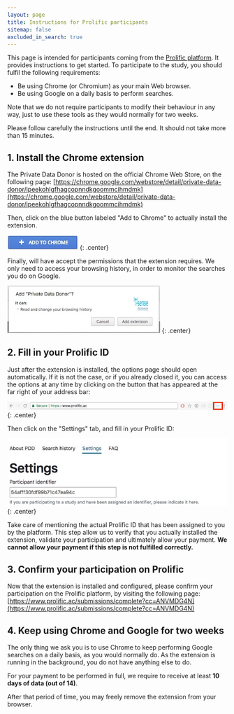 ```yaml
---
layout: page
title: Instructions for Prolific participants
sitemap: false
excluded_in_search: true
---
```


This page is intended for participants coming from the [Prolific platform](https://www.prolific.ac/).
It provides instructions to get started.
To participate to the study, you should fulfil the following requirements:

* Be using Chrome (or Chromium) as your main Web browser.
* Be using Google on a daily basis to perform searches.

Note that we do not require participants to modify their behaviour in any way, just to use these tools as they would normally for two weeks.

Please follow carefully the instructions until the end.
It should not take more than 15 minutes.

## 1. Install the Chrome extension

The Private Data Donor is hosted on the official Chrome Web Store, on the following page:
[https://chrome.google.com/webstore/detail/private-data-donor/ipeekohlgfhagcopnndkgoommcihmdmk](https://chrome.google.com/webstore/detail/private-data-donor/ipeekohlgfhagcopnndkgoommcihmdmk)

Then, click on the blue button labeled "Add to Chrome" to actually install the extension.

![Add to Chrome](assets/screenshots/add_to_chrome.jpeg)
{: .center}

Finally, will have accept the permissions that the extension requires.
We only need to access your browsing history, in order to monitor the searches you do on Google.

![Accept permissions](assets/screenshots/chrome_permissions.jpeg)
{: .center}

## 2. Fill in your Prolific ID

Just after the extension is installed, the options page should open automatically.
If it is not the case, or if you already closed it, you can access the options at any time by clicking on the button that has appeared at the far right of your address bar:

![Chrome address bar](assets/screenshots/chrome_address_bar.jpg)
{: .center}

Then click on the "Settings" tab, and fill in your Prolific ID:

![Fill prolific ID](assets/screenshots/fill_prolific_id.jpeg)
{: .center}

Take care of mentioning the actual Prolific ID that has been assigned to you by the platform.
This step allow us to verify that you actually installed the extension, validate your participation and ultimately allow your payment.
**We cannot allow your payment if this step is not fulfilled correctly.**

## 3. Confirm your participation on Prolific

Now that the extension is installed and configured, please confirm your participation on the Prolific platform, by visiting the following page:
[https://www.prolific.ac/submissions/complete?cc=ANVMDG4N](https://www.prolific.ac/submissions/complete?cc=ANVMDG4N)

## 4. Keep using Chrome and Google for two weeks

The only thing we ask you is to use Chrome to keep performing Google searches on a daily basis, as you would normally do.
As the extension is running in the background, you do not have anything else to do.

For your payment to be performed in full, we require to receive at least **10 days of data (out of 14)**.

After that period of time, you may freely remove the extension from your browser.
